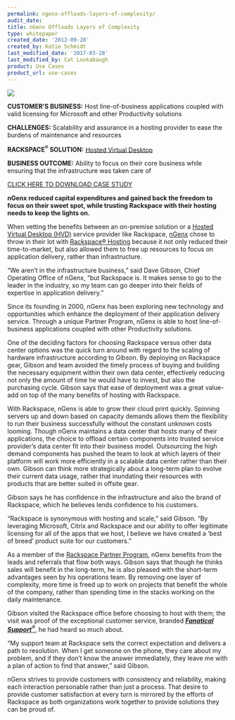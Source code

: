 ```yaml
---
permalink: ngenx-offloads-layers-of-complexity/
audit_date:
title: nGenx Offloads Layers of Complexity
type: whitepaper
created_date: '2012-09-28'
created_by: Katie Schmidt
last_modified_date: '2017-03-28'
last_modified_by: Cat Lookabaugh
product: Use Cases
product_url: use-cases
---
```


<a href="http://www.ngenx.com/">
   <img src="{% asset_path use-cases/ngenx-offloads-layers-of-complexity/ngenx-newlogo.jpg %}" />
</a>

**CUSTOMER’S BUSINESS:**
Host line-of-business applications coupled with valid licensing for
Microsoft and other Productivity solutions

**CHALLENGES:**
Scalability and assurance in a hosting provider to ease the burdens of
maintenance and resources

**RACKSPACE<sup>&reg;</sup> SOLUTION:**
[Hosted Virtual
Desktop](http://www.rackspace.com/hostedvirtualdesktop/)

**BUSINESS OUTCOME:**
Ability to focus on their core business while ensuring that the
infrastructure was taken care of

[CLICK HERE TO DOWNLOAD CASE
STUDY](http://c1776742.r42.cf0.rackcdn.com/downloads/pdfs/CaseStudy_nGenx.pdf)

**nGenx reduced capital expenditures and gained back the freedom to
focus on their sweet spot, while trusting Rackspace with their hosting
needs to keep the lights on.**

When vetting the benefits between an on-premise solution or a [Hosted
Virtual Desktop (HVD)](http://www.rackspace.com/hostedvirtualdesktop/)
service provider like Rackspace, [nGenx](http://www.ngenx.com/) chose to
throw in their lot with [Rackspace® Hosting](http://www.rackspace.com/)
because it not only reduced their time-to-market, but also allowed them
to free up resources to focus on application delivery, rather than
infrastructure.

“We aren’t in the infrastructure business,” said Dave Gibson, Chief
Operating Office of nGenx, “but Rackspace is. It makes sense to go to
the leader in the industry, so my team can go deeper into their fields
of expertise in application delivery.”

Since its founding in 2000, nGenx has been exploring new technology and
opportunities which enhance the deployment of their application delivery
service. Through a unique Partner Program, nGenx is able to host
line-of-business applications coupled with other Productivity
solutions.

One of the deciding factors for choosing Rackspace versus other data
center options was the quick turn around with regard to the scaling of
hardware infrastructure according to Gibson. By deploying on Rackspace
gear, Gibson and team avoided the timely process of buying and building
the necessary equipment within their own data center, effectively
reducing not only the amount of time he would have to invest, but also
the purchasing cycle. Gibson says that ease of deployment was a great
value-add on top of the many benefits of hosting with Rackspace.

With Rackspace, nGenx is able to grow their cloud print quickly.
Spinning servers up and down based on capacity demands allows them the
flexibility to run their business successfully without the constant
unknown costs looming. Though nGenx maintains a data center that hosts
many of their applications, the choice to offload certain components
into trusted service provider’s data center fit into their business
model. Outsourcing the high demand components has pushed the team to
look at which layers of their platform will work more efficiently in a
scalable data center rather than their own. Gibson can think more
strategically about a long-term plan to evolve their current data usage,
rather that inundating their resources with products that are better
suited in offsite gear.

Gibson says he has confidence in the infrastructure and also the brand
of Rackspace, which he believes lends confidence to his customers.

“Rackspace is synonymous with hosting and scale,” said Gibson. “By
leveraging Microsoft, Citrix and Rackspace and our ability to offer
legitimate licensing for all of the apps that we host, I believe we have
created a ‘best of breed’ product suite for our customers.”

As a member of the [Rackspace Partner
Program](http://www.rackspace.com/partners/), nGenx benefits from the
leads and referrals that flow both ways. Gibson says that though he
thinks sales will benefit in the long-term, he is also pleased with the
short-term advantages seen by his operations team. By removing one layer
of complexity, more time is freed up to work on projects that benefit
the whole of the company, rather than spending time in the stacks
working on the daily maintenance.

Gibson visited the Rackspace office before choosing to host with them;
the visit was proof of the exceptional customer service, branded
[***Fanatical Support<sup>&reg;</sup>***](http://www.rackspace.com/whyrackspace/support/),
he had heard so much about.

“My support team at Rackspace sets the correct expectation and delivers
a path to resolution. When I get someone on the phone, they care about
my problem, and if they don’t know the answer immediately, they leave me
with a plan of action to find that answer,” said Gibson.

nGenx strives to provide customers with consistency and reliability,
making each interaction personable rather than just a process. That
desire to provide customer satisfaction at every turn is mirrored by the
efforts of Rackspace as both organizations work together to provide
solutions they can be proud of.
